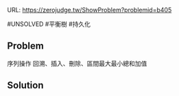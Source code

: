 URL: https://zerojudge.tw/ShowProblem?problemid=b405

#UNSOLVED #平衡樹 #持久化

## Problem

序列操作
回溯、插入、刪除、區間最大最小總和加值

## Solution
